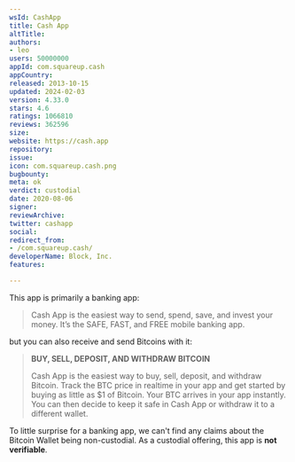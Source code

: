 ```yaml
---
wsId: CashApp
title: Cash App
altTitle: 
authors:
- leo
users: 50000000
appId: com.squareup.cash
appCountry: 
released: 2013-10-15
updated: 2024-02-03
version: 4.33.0
stars: 4.6
ratings: 1066810
reviews: 362596
size: 
website: https://cash.app
repository: 
issue: 
icon: com.squareup.cash.png
bugbounty: 
meta: ok
verdict: custodial
date: 2020-08-06
signer: 
reviewArchive: 
twitter: cashapp
social: 
redirect_from:
- /com.squareup.cash/
developerName: Block, Inc.
features: 

---
```


This app is primarily a banking app:

> Cash App is the easiest way to send, spend, save, and invest your money. It’s
  the SAFE, FAST, and FREE mobile banking app.

but you can also receive and send Bitcoins with it:

> **BUY, SELL, DEPOSIT, AND WITHDRAW BITCOIN**
> 
> Cash App is the easiest way to buy, sell, deposit, and withdraw Bitcoin. Track
  the BTC price in realtime in your app and get started by buying as little as
  $1 of Bitcoin. Your BTC arrives in your app instantly. You can then decide to
  keep it safe in Cash App or withdraw it to a different wallet.

To little surprise for a banking app, we can't find any claims about the Bitcoin
Wallet being non-custodial. As a custodial offering, this app is **not
verifiable**.
